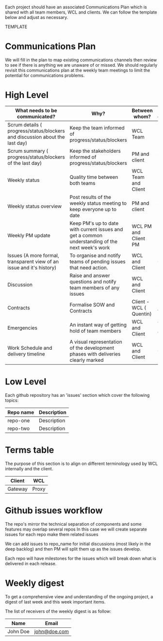 Each project should have an associated Communications Plan which is shared with all team members, WCL and clients. We can follow the template below and adjust as necessary.




TEMPLATE

# Communications Plan

We will fill in the plan to map existing communications channels then review to see if there is anything we are unaware of or missed. We should regularly revisit this communications plan at the weekly team meetings to limit the potential for communications problems.

# High Level

|What needs to be communicated?	|Why?	|Between whom?	| Best method of communicating	| Responsibility for sending	|When and how often?	|
|--------|--------|--------|--------|--------|--------|
|Scrum details ( progress/status/blockers and discussion about the last day)|	Keep the team informed of progress/status/blockers|	WCL Team|	Meeting and Hackpad|	WCL	|Daily	|
|Scrum summary ( progress/status/blockers of the last day)|	Keep the stakeholders informed of progress/status/blockers|	PM and client|	Slack and Hackpad|	PM|	Daily	|
|Weekly status|	Quality time between both teams|	WCL Team and Client	|Meeting|	PM will take minutes|	Every Wednesday|	
|Weekly status overview	|Post results of the weekly status meeting to keep everyone up to date	|PM and client	|Slack and Hackpad	|PM will send an update|	After weekly Meeting|	
|Weekly PM update|	Keep PM's up to date with current issues and get a common understanding of the next week's work|	WCL PM and Client PM	|Meeting|	PM	|Before the weekly meeting
|Issues (A more formal, transparent view of an issue and it's history)|	To organise and notify teams of pending issues that need action.|WCL and Client	|Github issues	|Anyone	|When necessary	|
|Discussion|	Raise and answer questions and notify team members of any issues|	WCL and Client|	Slack|	Anyone|	When necessary	|
|Contracts	|Formalise SOW and Contracts	| Client - WCL ( Quentin)|	Email and Slack for discussions	|Quentin	|When necessary	
|Emergencies	|An instant way of getting hold of team members|	WCL and Client |core team members	Wechat|	Any channel member|	In case of emergencies|	
|Work Schedule and delivery timeline |	A visual representation of the development phases with deliveries clearly marked	|WCL and Client|	Google doc| PM will keep it up to date	|Reviewed and updated bi-weekly|


# Low Level 
Each github repository has an 'issues' section which cover the following topics: 

| Repo name | Description|
|--------|--------|
| repo-one | Description|
| repo-two | Description|


# Terms table
The purpose of this section is to align on different terminology used by WCL internally and the client. 

|Client|	WCL|
|-----|-----|	
|Gateway	|Proxy	|

# Github issues workflow

The repo's mirror the technical separation of components and some features may overlap several repos  In this case we will create separate issues for each repo  make them related issues  

We can add issues to repo_name for initial discussions (most likely in the deep backlog) and then PM will split them up as the issues develop. 

Each repo will have milestones for the issues which will break down what is delivered in each release.

# Weekly digest

To get a comprehensive view and understanding of the ongoing project, a digest of last week and this week important items.

The list of receivers of the weekly digest is as follow:

Name | Email
----- | -----
John  Doe| john@doe.com
